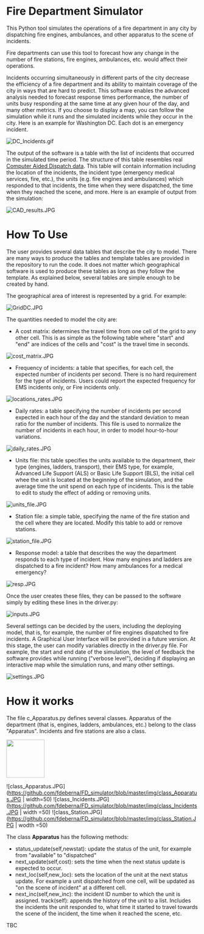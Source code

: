# Fire Department Simulator
 
This Python tool simulates the operations of a fire department in any city by dispatching fire engines, ambulances, and other apparatus to the scene of incidents. 

Fire departments can use this tool to forecast how any change in the number of fire stations, fire engines, ambulances, etc. would affect their operations. 

Incidents occurring simultaneously in different parts of the city decrease the efficiency of a fire department and its ability to maintain coverage of the city in ways that are hard to predict. This software enables the advanced analysis needed to forecast response times performance, the number of units busy responding at the same time at any given hour of the day, and many other metrics. If you choose to display a map, you can follow the simulation while it runs and the simulated incidents while they occur in the city. Here is an example for Washington DC. Each dot is an emergency incident.

![DC_Incidents.gif](https://github.com/fdeberna/FD_simulator/blob/master/img/DC_Incidents.gif)

The output of the software is a table with the list of incidents that occurred in the simulated time period. The structure of this table resembles real [Computer Aided Dispatch data](https://en.wikipedia.org/wiki/Computer-aided_dispatch). This table will contain information including the location of the incidents, the incident type (emergency medical services, fire, etc.), the units (e.g. fire engines and ambulances) which responded to that incidents, the time when they were dispatched, the time when they reached the scene, and more. Here is an example of output from the simulation:

![CAD_results.JPG](https://github.com/fdeberna/FD_simulator/blob/master/img/CAD_results.JPG)

# How To Use

The user provides several data tables that describe the city to model. There are many ways to produce the tables and template tables are provided in the repository to run the code. It does not matter which geographical software is used to produce these tables as long as they follow the template. As explained below, several tables are simple enough to be created by hand.

The geographical area of interest is represented by a grid. For example:

![GridDC.JPG](https://github.com/fdeberna/FD_simulator/blob/master/img/GridDC.JPG)

The quantities needed to model the city are:

* A cost matrix: determines the travel time from one cell of the grid to any other cell. This is as simple as the following table where "start" and "end" are indices of the cells and "cost" is the travel time in seconds.

![cost_matrix.JPG](https://github.com/fdeberna/FD_simulator/blob/master/img/cost_matrix.JPG)

* Frequency of incidents: a table that specifies, for each cell, the expected number of incidents per second. There is no hard requirement for the type of incidents. Users could report the expected frequency for EMS incidents only, or Fire incidents only. 

![locations_rates.JPG](https://github.com/fdeberna/FD_simulator/blob/master/img/locations_rates.JPG)

* Daily rates: a table specifying the number of incidents per second expected in each hour of the day and the standard deviation to mean ratio for the number of incidents. This file is used to normalize the number of incidents in each hour, in order to model hour-to-hour variations. 

![daily_rates.JPG](https://github.com/fdeberna/FD_simulator/blob/master/img/daily_rates.JPG)

* Units file: this table specifies the units available to the department, their type (engines, ladders, transport), their EMS type, for example, Advanced Life Support (ALS) or Basic Life Support (BLS), the initial cell whee the unit is located at the beginning of the simulation, and the average time the unit spend on each type of incidents. This is the table to edit to study the effect of adding or removing units.

![units_file.JPG](https://github.com/fdeberna/FD_simulator/blob/master/img/units_file.JPG)

* Station file: a simple table, specifying the name of the fire station and the cell where they are located. Modify this table to add or remove stations.

![station_file.JPG](https://github.com/fdeberna/FD_simulator/blob/master/img/station_file.JPG)

* Response model: a table that describes the way the department responds to each type of incident. How many engines and ladders are dispatched to a fire incident? How many ambulances for a medical emergency?

![resp.JPG](https://github.com/fdeberna/FD_simulator/blob/master/img/resp.JPG)


Once the user creates these files, they can be passed to the software simply by editing these lines in the driver.py:

![inputs.JPG](https://github.com/fdeberna/FD_simulator/blob/master/img/inputs.JPG)

Several settings can be decided by the users, including the deploying model, that is, for example, the number of fire engines dispatched to fire incidents. A Graphical User Interface will be provided in a future version. At this stage, the user can modify variables directly in the driver.py file. For example, the start and end date of the simulation, the level of feedback the software provides while running ("verbose level"), deciding if displaying an interactive map while the simulation runs, and many other settings.

![settings.JPG](https://github.com/fdeberna/FD_simulator/blob/master/img/settings.JPG)

# How it works

The file c_Apparatus.py defines several classes.
Apparatus of the department (that is, engines, ladders, ambulances, etc.) belong to the class "Apparatus".  Incidents and fire stations are also a class.

 <img src="https://github.com/fdeberna/FD_simulator/blob/master/img/class_Apparatus.JPG" width="100" height="100">

![class_Apparatus.JPG](https://github.com/fdeberna/FD_simulator/blob/master/img/class_Apparatus.JPG | width=50)
![class_Incidents.JPG](https://github.com/fdeberna/FD_simulator/blob/master/img/class_Incidents.JPG | width =50)
![class_Station.JPG](https://github.com/fdeberna/FD_simulator/blob/master/img/class_Station.JPG | wodth =50)

The class **Apparatus** has the following methods:

* status_update(self,newstat): update the status of the unit, for example from "available" to "dispatched"
* next_update(self,cost): sets the time when the next status update is expected to occur.
* next_loc(self,new_loc): sets the location of the unit at the next status update. For example a unit dispatched from one cell, will be updated as "on the scene of incident" at a different cell. 
* next_inc(self,new_inc): the incident ID number to which the unit is assigned.
track(self): appends the history of the unit to a list. Includes the incidents the unit responded to, what time it started to travel towards the scene of the incident, the time when it reached the scene, etc.

TBC

